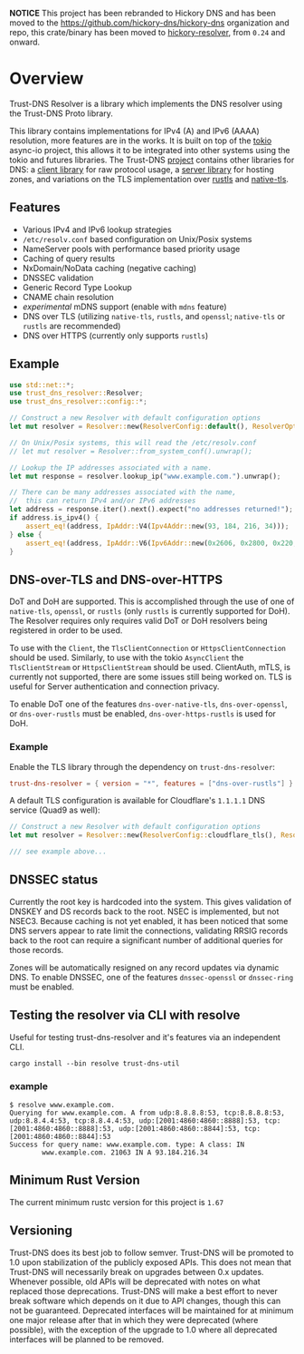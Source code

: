 **NOTICE** This project has been rebranded to Hickory DNS and has been moved to the https://github.com/hickory-dns/hickory-dns organization and repo, this crate/binary has been moved to [hickory-resolver](https://crates.io/crates/hickory-resolver), from `0.24` and onward.

# Overview

Trust-DNS Resolver is a library which implements the DNS resolver using the Trust-DNS Proto library.

This library contains implementations for IPv4 (A) and IPv6 (AAAA) resolution, more features are in the works. It is built on top of the [tokio](https://tokio.rs) async-io project, this allows it to be integrated into other systems using the tokio and futures libraries. The Trust-DNS [project](https://github.com/bluejekyll/trust-dns) contains other libraries for DNS: a [client library](https://crates.io/crates/trust-dns-client) for raw protocol usage, a [server library](https://crates.io/crates/trust-dns-server) for hosting zones, and variations on the TLS implementation over [rustls](https://crates.io/crates/trust-dns-rustls) and [native-tls](https://crates.io/crates/trust-dns-native-tls).

## Features

- Various IPv4 and IPv6 lookup strategies
- `/etc/resolv.conf` based configuration on Unix/Posix systems
- NameServer pools with performance based priority usage
- Caching of query results
- NxDomain/NoData caching (negative caching)
- DNSSEC validation
- Generic Record Type Lookup
- CNAME chain resolution
- _experimental_ mDNS support (enable with `mdns` feature)
- DNS over TLS (utilizing `native-tls`, `rustls`, and `openssl`; `native-tls` or `rustls` are recommended)
- DNS over HTTPS (currently only supports `rustls`)

## Example

```rust
use std::net::*;
use trust_dns_resolver::Resolver;
use trust_dns_resolver::config::*;

// Construct a new Resolver with default configuration options
let mut resolver = Resolver::new(ResolverConfig::default(), ResolverOpts::default()).unwrap();

// On Unix/Posix systems, this will read the /etc/resolv.conf
// let mut resolver = Resolver::from_system_conf().unwrap();

// Lookup the IP addresses associated with a name.
let mut response = resolver.lookup_ip("www.example.com.").unwrap();

// There can be many addresses associated with the name,
//  this can return IPv4 and/or IPv6 addresses
let address = response.iter().next().expect("no addresses returned!");
if address.is_ipv4() {
    assert_eq!(address, IpAddr::V4(Ipv4Addr::new(93, 184, 216, 34)));
} else {
    assert_eq!(address, IpAddr::V6(Ipv6Addr::new(0x2606, 0x2800, 0x220, 0x1, 0x248, 0x1893, 0x25c8, 0x1946)));
}
```

## DNS-over-TLS and DNS-over-HTTPS

DoT and DoH are supported. This is accomplished through the use of one of `native-tls`, `openssl`, or `rustls` (only `rustls` is currently supported for DoH). The Resolver requires only requires valid DoT or DoH resolvers being registered in order to be used.

To use with the `Client`, the `TlsClientConnection` or `HttpsClientConnection` should be used. Similarly, to use with the tokio `AsyncClient` the `TlsClientStream` or `HttpsClientStream` should be used. ClientAuth, mTLS, is currently not supported, there are some issues still being worked on. TLS is useful for Server authentication and connection privacy.

To enable DoT one of the features `dns-over-native-tls`, `dns-over-openssl`, or `dns-over-rustls` must be enabled, `dns-over-https-rustls` is used for DoH.

### Example

Enable the TLS library through the dependency on `trust-dns-resolver`:

```toml
trust-dns-resolver = { version = "*", features = ["dns-over-rustls"] }
```

A default TLS configuration is available for Cloudflare's `1.1.1.1` DNS service (Quad9 as well):

```rust
// Construct a new Resolver with default configuration options
let mut resolver = Resolver::new(ResolverConfig::cloudflare_tls(), ResolverOpts::default()).unwrap();

/// see example above...
```

## DNSSEC status

Currently the root key is hardcoded into the system. This gives validation of
DNSKEY and DS records back to the root. NSEC is implemented, but not NSEC3.
Because caching is not yet enabled, it has been noticed that some DNS servers
appear to rate limit the connections, validating RRSIG records back to the root
can require a significant number of additional queries for those records.

Zones will be automatically resigned on any record updates via dynamic DNS. To enable DNSSEC, one of the features `dnssec-openssl` or `dnssec-ring` must be enabled.

## Testing the resolver via CLI with resolve

Useful for testing trust-dns-resolver and it's features via an independent CLI.

```shell
cargo install --bin resolve trust-dns-util
```

### example

```shell
$ resolve www.example.com.
Querying for www.example.com. A from udp:8.8.8.8:53, tcp:8.8.8.8:53, udp:8.8.4.4:53, tcp:8.8.4.4:53, udp:[2001:4860:4860::8888]:53, tcp:[2001:4860:4860::8888]:53, udp:[2001:4860:4860::8844]:53, tcp:[2001:4860:4860::8844]:53
Success for query name: www.example.com. type: A class: IN
        www.example.com. 21063 IN A 93.184.216.34
```

## Minimum Rust Version

The current minimum rustc version for this project is `1.67`

## Versioning

Trust-DNS does its best job to follow semver. Trust-DNS will be promoted to 1.0 upon stabilization of the publicly exposed APIs. This does not mean that Trust-DNS will necessarily break on upgrades between 0.x updates. Whenever possible, old APIs will be deprecated with notes on what replaced those deprecations. Trust-DNS will make a best effort to never break software which depends on it due to API changes, though this can not be guaranteed. Deprecated interfaces will be maintained for at minimum one major release after that in which they were deprecated (where possible), with the exception of the upgrade to 1.0 where all deprecated interfaces will be planned to be removed.
